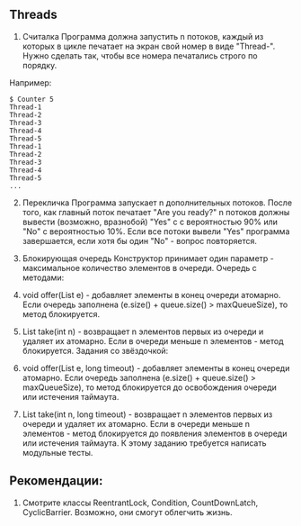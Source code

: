 ## Threads

1. Считалка
Программа должна запустить n потоков, каждый из которых в цикле печатает на экран свой номер в виде "Thread-<n>". 
Нужно сделать так, чтобы все номера печатались строго по порядку.

Например:
```
$ Counter 5
Thread-1
Thread-2
Thread-3
Thread-4
Thread-5
Thread-1
Thread-2
Thread-3
Thread-4
Thread-5
...

```

2. Перекличка
Программа запускает n дополнительных потоков. После того, как главный поток печатает "Are you ready?" n потоков должны вывести (возможно, вразнобой) "Yes" c с вероятностью 90% или "No" с вероятностью 10%.
Если все потоки вывели "Yes" программа завершается, если хотя бы один "No" - вопрос повторяется.

3. Блокирующая очередь
Конструктор принимает один параметр - максимальное количество элементов в очереди.
Очередь с методами:
  1. void offer(List<E> e) - добавляет элементы в конец очереди атомарно. Если очередь заполнена (e.size() + queue.size() > maxQueueSize), то метод блокируется.  
  2. List<E> take(int n) - возвращает n элементов первых из очереди и удаляет их атомарно. Если в очереди меньше n элементов - метод блокируется. 
  Задания со звёздочкой:
  3. void offer(List<E> e, long timeout) - добавляет элементы в конец очереди атомарно. Если очередь заполнена (e.size() + queue.size() > maxQueueSize), то метод блокируется до освобождения очереди или истечения таймаута.  
  4. List<E> take(int n, long timeout) - возвращает n элементов первых из очереди и удаляет их атомарно. Если в очереди меньше n элементов - метод блокируется до появления элементов в очереди или истечения таймаута.
К этому заданию требуется написать модульные тесты.
   
## Рекомендации:
1. Смотрите классы ReentrantLock, Condition, CountDownLatch, CyclicBarrier. Возможно, они смогут облегчить жизнь.


